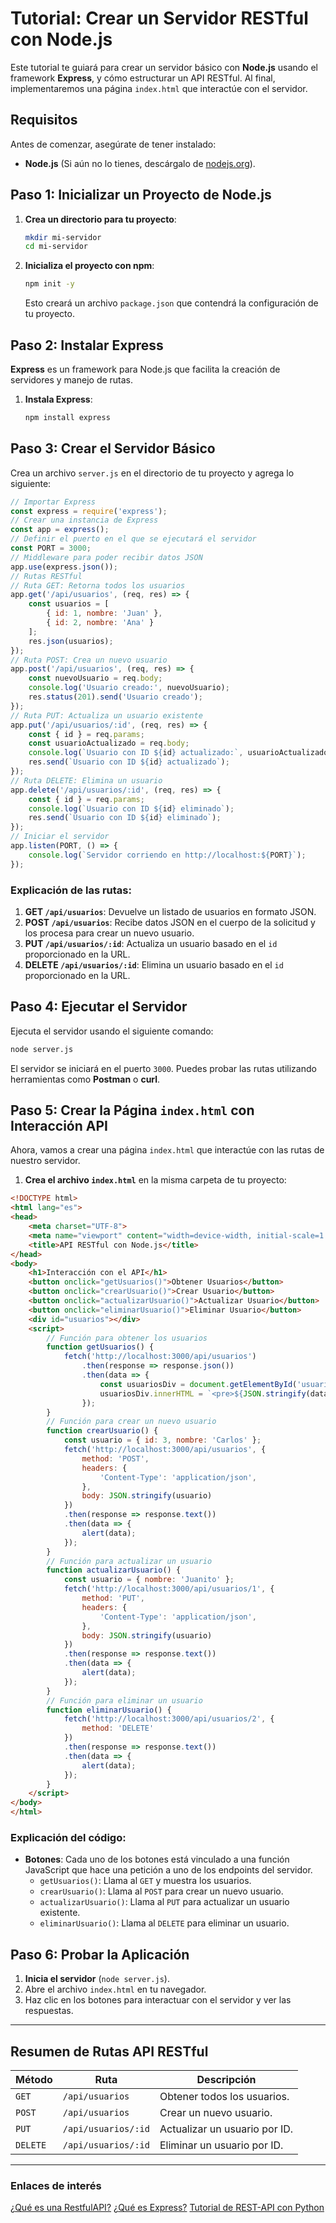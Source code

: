 # Tutorial: Crear un Servidor RESTful con Node.js
Este tutorial te guiará para crear un servidor básico con **Node.js** usando el framework **Express**, y cómo estructurar un API RESTful. Al final, implementaremos una página `index.html` que interactúe con el servidor.
## Requisitos
Antes de comenzar, asegúrate de tener instalado:
- **Node.js** (Si aún no lo tienes, descárgalo de [nodejs.org](https://nodejs.org/)).
## Paso 1: Inicializar un Proyecto de Node.js
1. **Crea un directorio para tu proyecto**:
   ```bash
   mkdir mi-servidor
   cd mi-servidor
   ```
2. **Inicializa el proyecto con npm**:
   ```bash
   npm init -y
   ```
   Esto creará un archivo `package.json` que contendrá la configuración de tu proyecto.
## Paso 2: Instalar Express
**Express** es un framework para Node.js que facilita la creación de servidores y manejo de rutas.
1. **Instala Express**:
   ```bash
   npm install express
   ```
## Paso 3: Crear el Servidor Básico
Crea un archivo `server.js` en el directorio de tu proyecto y agrega lo siguiente:
```js
// Importar Express
const express = require('express');
// Crear una instancia de Express
const app = express();
// Definir el puerto en el que se ejecutará el servidor
const PORT = 3000;
// Middleware para poder recibir datos JSON
app.use(express.json());
// Rutas RESTful
// Ruta GET: Retorna todos los usuarios
app.get('/api/usuarios', (req, res) => {
    const usuarios = [
        { id: 1, nombre: 'Juan' },
        { id: 2, nombre: 'Ana' }
    ];
    res.json(usuarios);
});
// Ruta POST: Crea un nuevo usuario
app.post('/api/usuarios', (req, res) => {
    const nuevoUsuario = req.body;
    console.log('Usuario creado:', nuevoUsuario);
    res.status(201).send('Usuario creado');
});
// Ruta PUT: Actualiza un usuario existente
app.put('/api/usuarios/:id', (req, res) => {
    const { id } = req.params;
    const usuarioActualizado = req.body;
    console.log(`Usuario con ID ${id} actualizado:`, usuarioActualizado);
    res.send(`Usuario con ID ${id} actualizado`);
});
// Ruta DELETE: Elimina un usuario
app.delete('/api/usuarios/:id', (req, res) => {
    const { id } = req.params;
    console.log(`Usuario con ID ${id} eliminado`);
    res.send(`Usuario con ID ${id} eliminado`);
});
// Iniciar el servidor
app.listen(PORT, () => {
    console.log(`Servidor corriendo en http://localhost:${PORT}`);
});
```
### Explicación de las rutas:
1. **GET `/api/usuarios`**: Devuelve un listado de usuarios en formato JSON.
2. **POST `/api/usuarios`**: Recibe datos JSON en el cuerpo de la solicitud y los procesa para crear un nuevo usuario.
3. **PUT `/api/usuarios/:id`**: Actualiza un usuario basado en el `id` proporcionado en la URL.
4. **DELETE `/api/usuarios/:id`**: Elimina un usuario basado en el `id` proporcionado en la URL.
## Paso 4: Ejecutar el Servidor
Ejecuta el servidor usando el siguiente comando:
```bash
node server.js
```
El servidor se iniciará en el puerto `3000`. Puedes probar las rutas utilizando herramientas como **Postman** o **curl**.
## Paso 5: Crear la Página `index.html` con Interacción API
Ahora, vamos a crear una página `index.html` que interactúe con las rutas de nuestro servidor.
1. **Crea el archivo `index.html`** en la misma carpeta de tu proyecto:
```html
<!DOCTYPE html>
<html lang="es">
<head>
    <meta charset="UTF-8">
    <meta name="viewport" content="width=device-width, initial-scale=1.0">
    <title>API RESTful con Node.js</title>
</head>
<body>
    <h1>Interacción con el API</h1>
    <button onclick="getUsuarios()">Obtener Usuarios</button>
    <button onclick="crearUsuario()">Crear Usuario</button>
    <button onclick="actualizarUsuario()">Actualizar Usuario</button>
    <button onclick="eliminarUsuario()">Eliminar Usuario</button>
    <div id="usuarios"></div>
    <script>
        // Función para obtener los usuarios
        function getUsuarios() {
            fetch('http://localhost:3000/api/usuarios')
                .then(response => response.json())
                .then(data => {
                    const usuariosDiv = document.getElementById('usuarios');
                    usuariosDiv.innerHTML = `<pre>${JSON.stringify(data, null, 2)}</pre>`;
                });
        }
        // Función para crear un nuevo usuario
        function crearUsuario() {
            const usuario = { id: 3, nombre: 'Carlos' };
            fetch('http://localhost:3000/api/usuarios', {
                method: 'POST',
                headers: {
                    'Content-Type': 'application/json',
                },
                body: JSON.stringify(usuario)
            })
            .then(response => response.text())
            .then(data => {
                alert(data);
            });
        }
        // Función para actualizar un usuario
        function actualizarUsuario() {
            const usuario = { nombre: 'Juanito' };
            fetch('http://localhost:3000/api/usuarios/1', {
                method: 'PUT',
                headers: {
                    'Content-Type': 'application/json',
                },
                body: JSON.stringify(usuario)
            })
            .then(response => response.text())
            .then(data => {
                alert(data);
            });
        }
        // Función para eliminar un usuario
        function eliminarUsuario() {
            fetch('http://localhost:3000/api/usuarios/2', {
                method: 'DELETE'
            })
            .then(response => response.text())
            .then(data => {
                alert(data);
            });
        }
    </script>
</body>
</html>
```
### Explicación del código:
- **Botones**: Cada uno de los botones está vinculado a una función JavaScript que hace una petición a uno de los endpoints del servidor.
  - `getUsuarios()`: Llama al `GET` y muestra los usuarios.
  - `crearUsuario()`: Llama al `POST` para crear un nuevo usuario.
  - `actualizarUsuario()`: Llama al `PUT` para actualizar un usuario existente.
  - `eliminarUsuario()`: Llama al `DELETE` para eliminar un usuario.
## Paso 6: Probar la Aplicación
1. **Inicia el servidor** (`node server.js`).
2. Abre el archivo `index.html` en tu navegador.
3. Haz clic en los botones para interactuar con el servidor y ver las respuestas.
---
## Resumen de Rutas API RESTful
| Método  | Ruta                          | Descripción                                          |
|---------|--------------------------------|------------------------------------------------------|
| `GET`   | `/api/usuarios`                | Obtener todos los usuarios.                         |
| `POST`  | `/api/usuarios`                | Crear un nuevo usuario.                             |
| `PUT`   | `/api/usuarios/:id`            | Actualizar un usuario por ID.                       |
| `DELETE`| `/api/usuarios/:id`            | Eliminar un usuario por ID.                         |
---
### Enlaces de interés
[¿Qué es una RestfulAPI?](https://www.youtube.com/watch?v=JD6VNRdGl98)
[¿Qué es Express?](https://www.youtube.com/watch?v=OMzOK7V0k3Q)
[Tutorial de REST-API con Python](https://www.youtube.com/watch?v=GMppyAPbLYk)